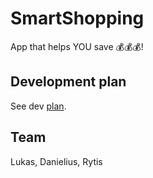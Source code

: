 # SmartShopping
App that helps YOU save 💰💰💰!

## Development plan
See dev [plan](PLAN.md).


## Team
 Lukas, Danielius, Rytis
